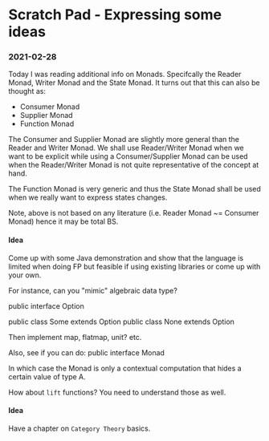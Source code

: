 # Scratch Pad - Expressing some ideas 

### 2021-02-28

Today I was reading additional info on Monads.  Specifcally the Reader Monad, Writer Monad and the
State Monad.  It turns out that this can also be thought as:

- Consumer Monad
- Supplier Monad
- Function Monad

The Consumer and Supplier Monad are slightly more general than the Reader and Writer Monad.
We shall use Reader/Writer Monad when we want to be explicit while using a Consumer/Supplier Monad 
can be used when the Reader/Writer Monad is not quite representative of the concept at hand.

The Function Monad is very generic and thus the State Monad shall be used when we really
want to express states changes.

Note, above is not based on any literature (i.e. Reader Monad ~= Consumer Monad) hence it
may be total BS.

#### Idea 

Come up with some Java demonstration and show that the language is limited when doing FP but
feasible if using existing libraries or come up with your own.

For instance, can you "mimic" algebraic data type?

public interface Option<A>

public class Some<A> extends Option
public class None<A> extends Option

Then implement map, flatmap, unit? etc.

Also, see if you can do:
public interface Monad<A>

In which case the Monad is only a contextual computation that hides a certain value of type A.

How about `lift` functions?  You need to understand those as well.


#### Idea

Have a chapter on `Category Theory` basics.



